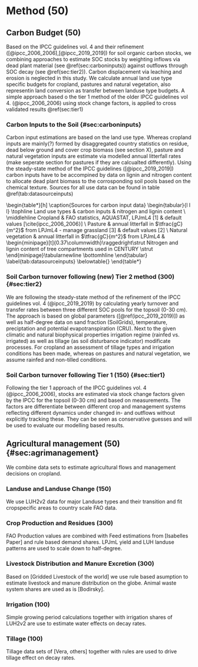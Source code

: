 # Method (50)

<!-- Soil carbon dynamics are modeled using a yearly based SOC model and carbon input and management data. -->

## Carbon Budget (50)

Based on the IPCC guidelines vol. 4 and their refinement ([@ipcc_2006_2006],[@ipcc_2019_2019]) for soil organic carbon stocks, we combining approaches to estimate SOC stocks by weighting inflows via dead plant material (see \@ref(sec:carboninputs)) against outflows through SOC decay (see \@ref(sec:tier2)). Carbon displacement via leaching and erosion is neglected in this study. We calculate annual land use type specific budgets for cropland, pastures and natural vegetation, also representin land conversion as transfer between landuse type budgets. <!-- Maybe include a flow figure and reference to it here --> 
A simple approach based o the tier 1 method of the older IPCC guidelines vol 4. (@ipcc_2006_2006) using stock change factors, is applied to cross validated results \@ref(sec:tier1) 

### Carbon Inputs to the Soil {#sec:carboninputs}

Carbon input estimations are based on the land use type. Whereas cropland inputs are mainly(?) formed by disaggregated country statistics on residue, dead below ground and cover crop biomass (see section X), pasture and natural vegetation inputs are estimate via modelled annual litterfall rates (make seperate section for pastures if they are calcualted differently). Using the steady-state method of the IPCC guidelines ([@ipcc_2019_2019]) carbon inputs have to be accompined by data on lignin and nitrogen content to allocate dead plant biomass to the corrosponding soil pools based on the chemical texture. Sources for all use data can be found in table \@ref(tab:datasourceinputs)


\begin{table*}[h]
\caption{Sources for carbon input data}
\begin{tabular}{l l l}
\tophline
 Land use types   & carbon inputs & nitrogen and lignin content \\
\middlehline
 Cropland         & FAO statistics, AQUASTAT, LPJmL4 [1] & default values [\cite{ipcc_2006_2006}] \\
 Pasture          & annual litterfall in $\tfrac{gC}{m^2}$ from LPJmL4 - manage grassland [3] & default values [2] \\
 Natural vegetation & annual litterfall in $\tfrac{gC}{m^2}$ from LPJmL4  & \begin{minipage}[t]{0.37\columnwidth}\raggedright\strut Nitrogen and lignin content of tree compartments used in CENTURY \strut \end{minipage}\tabularnewline
\bottomhline
\end{tabular}
\label{tab:datasourceinputs}
\belowtable{}
\end{table*}


### Soil Carbon turnover following (new) Tier 2 method (300) {#sec:tier2}

We are following the steady-state method of the refinement of the IPCC guidelines vol. 4 (@ipcc_2019_2019) by calculating yearly turnover and transfer rates between three different SOC pools for the topsoil (0-30 cm). The approach is based on global parameters ([\@ref(ipcc_2019_2019)]) as well as half-degree data on sand fraction (SoilGrids), temperature, preciptation and potential evapotranspiration (CRU). 
Next to the given climatic and natural biophysical properties irrigation regime (rainfed vs. irrigated) as well as tillage (as soil disturbance indicator) modificate processes. For cropland an assessment of tillage types and irrigation conditions has been made, whereas on pastures and natural vegetation, we assume rainfed and non-tilled conditions.
<!-- Maybe clearify that the approach originally is not proposed on pasture and natural vegetation? -->

### Soil Carbon turnover following Tier 1 (150) {#sec:tier1}

Following the tier 1 approach of the IPCC guidelines vol. 4 (@ipcc_2006_2006), stocks are estimated via stock change factors given by the IPCC for the topsoil (0-30 cm) and based on measurements. The factors are differentiate between different crop and management systems reflecting different dynamics under changed in- and outflows without explicitly tracking these. They can be seen as conservative guesses and will be used to evaluate our modelling based results.



## Agricultural management	(50) {#sec:agrimanagement}
We combine data sets to estimate agricultural flows and management decisions on cropland.

### Landuse and Landuse Change (150)
We use LUH2v2 data for major Landuse types and their transition and fit cropspecific areas to country scale FAO data. 

### Crop Production and Residues	(300)
FAO Production values are combined with Feed estimations from [Isabelles Paper] and rule based demand shares. LPJmL yield and LUH landuse patterns are used to scale down to half-degree.

### Livestock Distribution and Manure Excretion	(300)
Based on [Gridded Livestock of the world] we use rule based asumption to estimate livestock and manure distribution on the globe. Animal waste system shares are used as is [Bodirsky].

### Irrigation (100)
Simple growing period calculations together with irrigation shares of LUH2v2 are use to estimate water effects on decay rates.

### Tillage (100)
Tillage data sets of [Vera, others] together with rules are used to drive tillage effect on decay rates.


